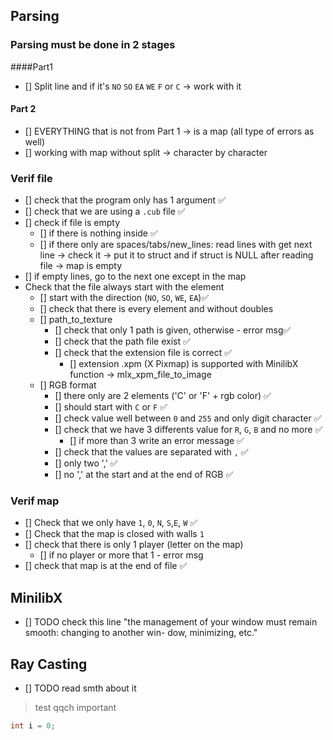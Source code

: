 ## Parsing

### Parsing must be done in 2 stages
####Part1
 - [] Split line and if it's `NO` `SO` `EA` `WE` `F` or `C` -> work with it

#### Part 2
 - [] EVERYTHING that is not from Part 1 -> is a map (all type of errors as well)
 - [] working with map without split -> character by character





### Verif file
- [] check that the program only has 1 argument ✅
- [] check that we are using a `.cub` file ✅
- [] check if file is empty 
	- [] if there is nothing inside ✅
	- [] if there only are spaces/tabs/new_lines:
		read lines with get next line -> check it -> put it to struct and 
		if struct is NULL after reading file -> map is empty
- [] if empty lines, go to the next one except in the map
- Check that the file always start with the element
	- [] start with the direction (`NO`, `SO`, `WE`, `EA`)✅
	- [] check that there is every element and without doubles
	- [] path_to_texture
		- [] check that only 1 path is given, otherwise - error msg✅
		- [] check that the path file exist ✅
		- [] check that the extension file is correct ✅
			- [] extension .xpm (X Pixmap) is supported with MinilibX
				function -> mlx_xpm_file_to_image
	- [] RGB format
		- [] there only are 2 elements ('C' or 'F' + rgb color) ✅
		- [] should start with `C` or `F` ✅
		- [] check value well between `0` and `255` and only digit character ✅
		- [] check that we have 3 differents value for `R`, `G`, `B` and no more ✅
			- [] if more than 3 write an error message ✅
		- [] check that the values are separated with `,` ✅
		- [] only two ',' ✅
		- [] no ',' at the start and at the end of RGB ✅		
		

### Verif map

- [] Check that we only have `1`, `0`, `N`, `S`,`E`, `W` ✅
- [] Check that the map is closed with walls `1`
- [] check that there is only 1 player (letter on the map)
	- [] if no player or more that 1 - error msg
- [] check that map is at the end of file ✅


## MinilibX

- [] TODO check this line "the management of your window must remain smooth: changing to another win-
dow, minimizing, etc."

## Ray Casting

- [] TODO read smth about it


> test qqch important

```C
int	i = 0;
```
